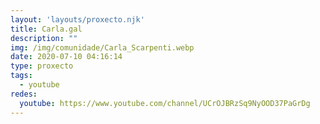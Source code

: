 ```yaml
---
layout: 'layouts/proxecto.njk'
title: Carla.gal
description: ""
img: /img/comunidade/Carla_Scarpenti.webp
date: 2020-07-10 04:16:14
type: proxecto
tags:
  - youtube
redes:
  youtube: https://www.youtube.com/channel/UCrOJBRzSq9NyOOD37PaGrDg
---
```

